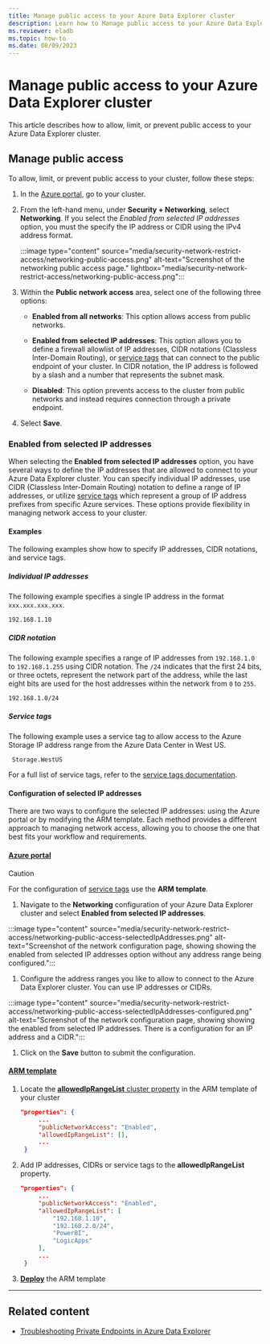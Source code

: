 ```yaml
---
title: Manage public access to your Azure Data Explorer cluster
description: Learn how to Manage public access to your Azure Data Explorer cluster.
ms.reviewer: eladb
ms.topic: how-to
ms.date: 08/09/2023
---
```


# Manage public access to your Azure Data Explorer cluster

This article describes how to allow, limit, or prevent public access to your Azure Data Explorer cluster. 

## Manage public access

To allow, limit, or prevent public access to your cluster, follow these steps:

1. In the [Azure portal](https://ms.portal.azure.com/), go to your cluster.

1. From the left-hand menu, under **Security + Networking**, select **Networking**. If you select the *Enabled from selected IP addresses* option, you must the specify the IP address or CIDR using the IPv4 address format.

    :::image type="content" source="media/security-network-restrict-access/networking-public-access.png" alt-text="Screenshot of the networking public access page." lightbox="media/security-network-restrict-access/networking-public-access.png":::

1. Within the **Public network access** area, select one of the following three options:

   * **Enabled from all networks**: This option allows access from public networks.
  
   * **Enabled from selected IP addresses**: This option allows you to define a firewall allowlist of IP addresses, CIDR notations (Classless Inter-Domain Routing), or [service tags](/azure/virtual-network/service-tags-overview) that can connect to the public endpoint of your cluster. In CIDR notation, the IP address is followed by a slash and a number that represents the subnet mask.
  
   * **Disabled**: This option prevents access to the cluster from public networks and instead requires connection through a private endpoint.

1. Select **Save**.

### Enabled from selected IP addresses

When selecting the **Enabled from selected IP addresses** option, you have several ways to define the IP addresses that are allowed to connect to your Azure Data Explorer cluster. You can specify individual IP addresses, use CIDR (Classless Inter-Domain Routing) notation to define a range of IP addresses, or utilize [service tags](/azure/virtual-network/service-tags-overview) which represent a group of IP address prefixes from specific Azure services. These options provide flexibility in managing network access to your cluster.

#### Examples

The following examples show how to specify IP addresses, CIDR notations, and service tags.

##### Individual IP addresses

The following example specifies a single IP address in the format `xxx.xxx.xxx.xxx`.

```plaintext
192.168.1.10
```

##### CIDR notation

The following example specifies a range of IP addresses from `192.168.1.0` to `192.168.1.255` using CIDR notation. The `/24` indicates that the first 24 bits, or three octets, represent the network part of the address, while the last eight bits are used for the host addresses within the network from `0` to `255`.

```plaintext
192.168.1.0/24
```

##### Service tags

The following example uses a service tag to allow access to the Azure Storage IP address range from the Azure Data Center in West US.

```plaintext
 Storage.WestUS
```

For a full list of service tags, refer to the [service tags documentation](/azure/virtual-network/service-tags-overview#available-service-tags).

#### Configuration of selected IP addresses

There are two ways to configure the selected IP addresses: using the Azure portal or by modifying the ARM template. Each method provides a different approach to managing network access, allowing you to choose the one that best fits your workflow and requirements.

#### [Azure portal](#tab/portal)

> [!CAUTION]
> For the configuration of [service tags](/azure/virtual-network/service-tags-overview#available-service-tags) use the **ARM template**.

1. Navigate to the **Networking** configuration of your Azure Data Explorer cluster and select **Enabled from selected IP addresses**.

  :::image type="content" source="media/security-network-restrict-access/networking-public-access-selectedIpAddresses.png" alt-text="Screenshot of the network configuration page, showing showing the enabled from selected IP addresses option without any address range being configured.":::

1. Configure the address ranges you like to allow to connect to the Azure Data Explorer cluster. You can use IP addresses or CIDRs.

  :::image type="content" source="media/security-network-restrict-access/networking-public-access-selectedIpAddresses-configured.png" alt-text="Screenshot of the network configuration page, showing showing the enabled from selected IP addresses. There is a configuration for an IP address and a CIDR.":::

1. Click on the **Save** button to submit the configuration.

#### [ARM template](#tab/arm)

1. Locate the [**allowedIpRangeList** cluster property](/azure/templates/microsoft.kusto/clusters?pivots=deployment-language-arm-template#clusterproperties-1) in the ARM template of your cluster

   ```json
   "properties": {
        ...
        "publicNetworkAccess": "Enabled",
        "allowedIpRangeList": [],
        ...
    }
   ```

1. Add IP addresses, CIDRs or service tags to the **allowedIpRangeList** property.

   ```json
   "properties": {
        ...
        "publicNetworkAccess": "Enabled",
        "allowedIpRangeList": [
            "192.168.1.10",
            "192.168.2.0/24",
            "PowerBI",
            "LogicApps"
        ],
        ...
    }
   ```

1. [**Deploy**](/azure/azure-resource-manager/templates/deployment-tutorial-local-template?tabs=azure-powershell) the ARM template

---

## Related content

* [Troubleshooting Private Endpoints in Azure Data Explorer](security-network-private-endpoint-troubleshoot.md)
